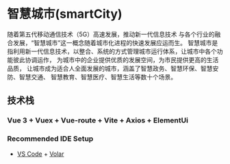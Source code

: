 # 智慧城市(smartCity)

随着第五代移动通信技术（5G）高速发展，推动新一代信息技术
与各个行业的融合发展，“智慧城市”这一概念随着城市化进程的快速发展应运而生。
智慧城市是指利用新一代信息技术，以整合、系统的方式管理城市运行体系，让城市中各个功能彼此协调运作，
为城市中的企业提供优质的发展空间，为市民提供更高的生活品质，
让城市成为适合人全面发展的城市，涵盖了智慧政务、智慧环保、智慧安防、智慧交通、
智慧教育、智慧医疗、智慧生活等数十个场景。


## 技术栈
### Vue 3 + Vuex + Vue-route + Vite + Axios + ElementUi  

### Recommended IDE Setup

- [VS Code](https://code.visualstudio.com/) + [Volar](https://marketplace.visualstudio.com/items?itemName=Vue.volar)
